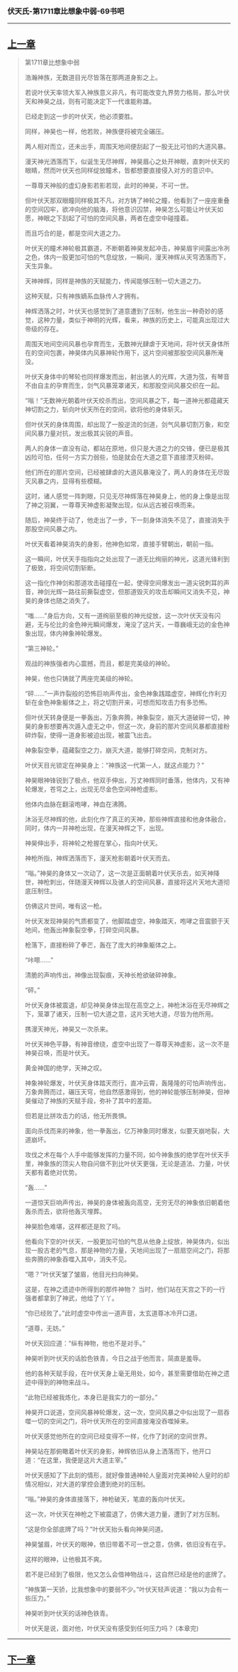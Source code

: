 ### 伏天氏-第1711章比想象中弱-69书吧

--------
[上一章](./c5927928b24ef8d3f4a058239b4cfb00.md)
--------


>
>
>
>第1711章比想象中弱
>
>浩瀚神族，无数道目光尽皆落在那两道身影之上。
>
>若说叶伏天率领大军入神族意义非凡，有可能改变九界势力格局，那么叶伏天和神昊之战，则有可能决定下一代谁能称雄。
>
>已经走到这一步的叶伏天，他必须要胜。
>
>同样，神昊也一样，他若败，神族便将被完全碾压。
>
>两人相对而立，还未出手，周围天地间便刮起了一股无比可怕的大道风暴。
>
>漫天神光洒落而下，似诞生无尽神辉，神昊眉心之处开神眼，直刺叶伏天的眼睛，然而叶伏天也同样绽放瞳术，皆都想要直接侵入对方的意识中。
>
>一尊尊天神般的虚幻身影若影若现，此时的神昊，不可一世。
>
>但叶伏天那双眼瞳同样极其不凡，对方铸了神轮之瞳，他看到了一座座重叠的空间囚牢，欲冲向他的脑海，将他意识囚禁，神昊怎么可能让叶伏天如愿，神眼之下刮起了可怕的空间风暴，两者在虚空中碰撞着。
>
>而且巧合的是，都是空间大道之力。
>
>叶伏天的瞳术神轮极其霸道，不断朝着神昊发起冲击，神昊眉宇间露出冷冽之色，体内一股更加可怕的气息绽放，一瞬间，漫天神辉从天穹洒落而下，天生异象。
>
>天神神辉，同样是神族的天赋能力，传闻能够压制一切大道之力。
>
>这种天赋，只有神族嫡系血脉传人才拥有。
>
>神辉洒落之时，叶伏天也感觉到了道意遭到了压制，他生出一种奇妙的感觉，这种力量，类似于神明的光辉，看来，神族的历史上，可能真出现过大帝级的存在。
>
>周围天地间空间风暴也孕育而生，无数神光肆虐于天地间，将叶伏天身体所在的空间包裹，神昊体内风暴神轮作用下，这片空间被那股空间风暴所淹没。
>
>叶伏天身体中的琴轮也同样爆发而出，射出骇人的光辉，大道为弦，有琴音不由自主的孕育而生，剑气风暴笼罩诸天，和那股空间风暴交织在一起。
>
>“嗡！”无数神光朝着叶伏天绞杀而出，空间风暴之下，每一道神光都蕴藏天神切割之力，斩向叶伏天所在的空间，欲将他的身体斩灭。
>
>但叶伏天的身体周围，却出现了一股逆流的剑道，剑气风暴切割万象，和空间风暴力量对抗，发出极其尖锐的声音。
>
>两人的身体一直没有动，都站在原地，但只是大道之力的交锋，便已是极其凶险可怕，任何一方实力弱些，怕是就会在大道之意下直接湮灭粉碎。
>
>他们所在的那片空间，已经被肆虐的大道风暴淹没了，两人的身体在无尽毁灭风暴之内，显得有些模糊。
>
>这时，诸人感觉一阵刺眼，只见无尽神辉落在神昊身上，他的身上像是出现了神之羽翼，一尊尊天神虚影凝聚出现，似从远古被召唤而来。
>
>随后，神昊终于动了，他走出了一步，下一刻身体消失不见了，直接消失于那股空间风暴之内。
>
>叶伏天看着神昊消失的身影，他神色如常，直接手臂朝出，朝前一指。
>
>这一瞬间，叶伏天手指指向之处出现了一道无比绚丽的神光，这道光锋利到了极致，将空间切割斩断。
>
>这一指化作神剑和那道攻击碰撞在一起，使得空间爆发出一道尖锐刺耳的声音，神剑光辉一路往前撕裂虚空，但那道毁灭的攻击却瞬间又消失不见，神昊的身体也随之消失了。
>
>“嗤……”身后方向，又有一道绚丽至极的神光绽放，这一次叶伏天没有闪避，无与伦比的金色神光瞬间爆发，淹没了这片天，一尊巍峨无边的金色神象出现，体内神象神轮爆发。
>
>“第三神轮。”
>
>观战的神族强者内心震撼，而且，都是完美级的神轮。
>
>神昊，他也只铸就了两座完美级的神轮。
>
>“砰……”一声炸裂般的恐怖巨响声传出，金色神象践踏虚空，神辉化作利刃斩在金色神象躯体之上，将之切割开来，可想而知攻击力有多恐怖。
>
>但叶伏天转身便是一拳轰出，万象奔腾，神象裂空，崩灭大道破碎一切，神昊的身影想要再次遁入虚无之中，但这一次，身前的那片空间风暴都直接粉碎炸裂，使得一道身影被迫出现，被震飞出去。
>
>神象裂空拳，蕴藏裂空之力，崩灭大道，能够打碎空间，克制对方。
>
>叶伏天目光锁定在神昊身上：“神族这一代第一人，就这点能力？”
>
>神昊眼神锋锐到了极点，他双手伸出，万丈神辉同时垂落，他体内，又有神轮爆发，苍穹之上，出现无尽金色空间神枪虚影。
>
>他体内血脉在翻滚咆哮，神血在沸腾。
>
>沐浴无尽神辉的他，此刻化作了真正的天神，那些神辉直接和他身体融合，同时，体内一并神枪出现，在漫天神辉之下，出现。
>
>神昊伸出手，将神轮之枪握在掌心，指向叶伏天。
>
>神枪所指，神辉洒落而下，漫天枪影朝着叶伏天而去。
>
>“嗡。”神昊的身体又一次动了，这一次是正面朝着叶伏天杀去，如天神降世，神枪刺出，伴随漫天神辉以及骇人的空间风暴，直接将这片天地大道彻底压制住。
>
>仿佛这片世间，唯有这一枪。
>
>叶伏天发现神昊的气质都变了，他脚踏虚空，神象踏天，咆哮之音震颤于天地间，他轰出神象裂空拳，打碎空间风暴。
>
>枪落下，直接粉碎了拳芒，轰在了庞大的神象躯体之上。
>
>“咔嚓……”
>
>清脆的声响传出，神像出现裂痕，天神长枪欲破碎神象。
>
>“砰。”
>
>叶伏天身体被震退，却见神昊身体出现在高空之上，神枪沐浴在无尽神辉之下，笼罩了诸天，压制一切大道之意，这片天地大道，尽皆为他所用。
>
>携漫天神光，神昊又一次杀来。
>
>叶伏天神色平静，有神音缭绕，虚空中出现了一尊尊天神虚影，这一次不是神昊召唤，而是叶伏天。
>
>黄金神国的绝学，天神之叹。
>
>神象神轮爆发，叶伏天身体踏天而行，直冲云霄，轰隆隆的可怕声响传出，万象奔腾而过，碾压天穹，他自然感激得到，他的神轮能够压制神昊，但神昊催动了神族的天赋手段，弥补了其中的差距。
>
>但若是比拼攻击力的话，他无所畏惧。
>
>面向杀伐而来的神象，他一拳轰出，亿万神象同时爆发，似要天崩地裂，大道崩坏。
>
>攻伐之术在每个人手中能够发挥的力量不同，如今神象族的绝学在叶伏天手里，神象族的顶尖人物自问做不到比叶伏天更强，无论是道法、力量，叶伏天都有着绝对优势。
>
>“轰……”
>
>一道惊天巨响声传出，神昊的身体被轰向高空，无穷无尽的神象依旧朝着他轰杀而去，欲将他轰灭埋葬。
>
>神昊脸色难堪，这样都还是败了吗。
>
>他看向下空的叶伏天，一股更加可怕的气息从他身上绽放，神昊体内，似出现一股古老的气息，那是神物的力量，天地间出现了一扇扇空间之门，将那些奔腾的神象吞噬入其中，消失不见。
>
>“嗯？”叶伏天皱了皱眉，他目光扫向神昊。
>
>这是，在神之遗迹中所得到的那件神物？
>当时，他们站在天宫之下的一行强者都拿到了神武，他给了丫丫。
>
>“你已经败了。”此时虚空中传出一道声音，太玄道尊冰冷开口道。
>
>“道尊，无妨。”
>
>叶伏天回应道：“纵有神物，他也不是对手。”
>
>神昊听到叶伏天的话脸色铁青，今日之战于他而言，简直是羞辱。
>
>他的各种天赋手段，在叶伏天身上毫无用处，如今，甚至需要借助在神之遗迹中得到的神物来战斗。
>
>“此物已经被我炼化，本身已是我实力的一部分。”
>
>神昊开口说道，空间风暴神轮爆发，这一次，空间风暴之中似出现了一扇吞噬一切的空间之门，将叶伏天所在的空间直接淹没吞噬掉来。
>
>叶伏天感觉他所在的空间已经变得不一样，化作了封闭的空间世界。
>
>神昊站在那俯瞰着叶伏天的身影，神辉依旧从身上洒落而下，他开口道：“在这里，我便是这片大道主宰。”
>
>叶伏天感知了下此刻的情形，就好像普通神轮人皇面对完美神轮人皇时的却情况相似，对大道的掌控会遭到绝对的压制。
>
>“嗡。”神昊的身体直接落下，神枪破天，笔直的轰向叶伏天。
>
>这一次，叶伏天在神枪之下被震退了，仿佛大道力量，遭到了对方压制。
>
>“这是你全部底牌了吗？”叶伏天抬头看向神昊问道。
>
>神昊皱眉，叶伏天的眼神，依旧带着不可一世之意，仿佛，依旧没有在乎。
>
>这样的眼神，让他极其不爽。
>
>若不是已经到了极限，他又怎么会借神物战斗，这自然已经是他的底牌了。
>
>“神族第一天骄，比我想象中的要弱不少。”叶伏天轻声说道：“我以为会有一些压力。”
>
>神昊听到叶伏天的话神色铁青。
>
>叶伏天是说，面对他，叶伏天没有感受到任何压力吗？
>(本章完)
>
>

--------
[下一章](./baf15e7103e843456274cd5c0eaeb5a7.md)
--------
